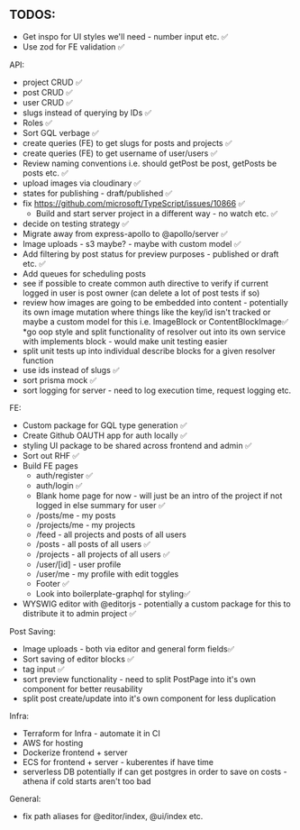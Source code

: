 

## TODOS:

* Get inspo for UI styles we'll need - number input etc. ✅
* Use zod for FE validation ✅

API:
  * project CRUD ✅
  * post CRUD ✅
  * user CRUD ✅
  * slugs instead of querying by IDs ✅
  * Roles ✅
  * Sort GQL verbage ✅
  * create queries (FE) to get slugs for posts and projects ✅
  * create queries (FE) to get username of user/users ✅
  * Review naming conventions i.e. should getPost be post, getPosts be posts etc. ✅
  * upload images via cloudinary ✅
  * states for publishing - draft/published ✅
  * fix https://github.com/microsoft/TypeScript/issues/10866 ✅
    * Build and start server project in a different way - no watch etc. ✅
  * decide on testing strategy ✅
  * Migrate away from express-apollo to @apollo/server ✅
  * Image uploads - s3 maybe? - maybe with custom model ✅
  * Add filtering by post status for preview purposes - published or draft etc. ✅
  * Add queues for scheduling posts
  * see if possible to create common auth directive to verify if current logged in user is post owner (can delete a lot of post tests if so)
  * review how images are going to be embedded into content - potentially its own image mutation where things like the key/id isn't tracked or maybe a custom model for this i.e. ImageBlock or ContentBlockImage✅
  *go oop style and split functionality of resolver out into its own service with implements block - would make unit testing easier
  * split unit tests up into individual describe blocks for a given resolver function
  * use ids instead of slugs ✅
  * sort prisma mock ✅
  * sort logging for server - need to log execution time, request logging etc.

FE:
  * Custom package for GQL type generation ✅
  * Create Github OAUTH app for auth locally ✅
  * styling UI package to be shared across frontend and admin ✅
  * Sort out RHF ✅
  * Build FE pages
    * auth/register ✅
    * auth/login ✅
    * Blank home page for now - will just be an intro of the project if not logged in else summary for user ✅
    * /posts/me - my posts
    * /projects/me - my projects
    * /feed - all projects and posts of all users
    * /posts - all posts of all users ✅
    * /projects - all projects of all users ✅
    * /user/[id] - user profile
    * /user/me - my profile with edit toggles
    * Footer ✅
    * Look into boilerplate-graphql for styling✅
  * WYSWIG editor with @editorjs - potentially a custom package for this to distribute it to admin project ✅

Post Saving:
  * Image uploads - both via editor and general form fields✅
  * Sort saving of editor blocks ✅
  * tag input ✅
  * sort preview functionality - need to split PostPage into it's own component for better reusability
  * split post create/update into it's own component for less duplication

Infra:
 * Terraform for Infra - automate it in CI
 * AWS for hosting
 * Dockerize frontend + server
 * ECS for frontend + server - kuberentes if have time 
 * serverless DB potentially if can get postgres in order to save on costs - athena if cold starts aren't too bad


General:
* fix path aliases for @editor/index, @ui/index etc.
